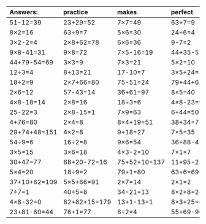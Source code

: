 | Answers: | practice | makes | perfect | ! |
| :--- | :--- | :--- | :--- | :--- |
| 51-12=39 | 23+29=52 | 7×7=49 | 63÷7=9 | 9×2=18 | 
| 8×2=16 | 63÷9=7 | 5×6=30 | 24÷6=4 | 20÷4=5 | 
| 3×2-2=4 | 2×8+62=78 | 6×6=36 | 9-7=2 | 8×3=24 | 
| 9×8-41=31 | 9×8=72 | 7×5-16=19 | 44+35-5=74 | 9×4=36 | 
| 44+79-54=69 | 3×3=9 | 7×3=21 | 5×2=10 | 6÷2=3 | 
| 12÷3=4 | 8+13=21 | 17-10=7 | 3×5+24=39 | 6×4=24 | 
| 18÷2=9 | 2×7+66=80 | 75-51=24 | 79+44+61=184 | 3×9=27 | 
| 2×6=12 | 57-43=14 | 36+61=97 | 8×5=40 | 5×8-9=31 | 
| 4×8-18=14 | 2×8=16 | 18÷3=6 | 4×8-23=9 | 2×6+7=19 | 
| 25-22=3 | 2×8-15=1 | 7×9=63 | 6+44=50 | 2×9-8=10 | 
| 4+76=80 | 2×4=8 | 8×4+19=51 | 38+34=72 | 73+13+9=95 | 
| 29+74+48=151 | 4×2=8 | 9+18=27 | 7×5=35 | 55-3=52 | 
| 54÷9=6 | 16÷2=8 | 9×6=54 | 36+88-47=77 | 20+10=30 | 
| 3×5=15 | 3×6=18 | 4×3-2=10 | 7×1=7 | 89-12=77 | 
| 30+47=77 | 68+20-72=16 | 75+52+10=137 | 11+95-23=83 | 5×9=45 | 
| 5×4=20 | 18÷9=2 | 79+1=80 | 63+6=69 | 8×7=56 | 
| 37+10+62=109 | 5×5+66=91 | 2×7=14 | 2×1=2 | 89-61=28 | 
| 7÷7=1 | 40÷5=8 | 34-21=13 | 8×2+8=24 | 8×1=8 | 
| 4×8-32=0 | 82+82+15=179 | 13+1-13=1 | 8×3+25=49 | 6×5=30 | 
| 23+81-60=44 | 76+1=77 | 8÷2=4 | 55+69-96=28 | 4×7=28 | 
